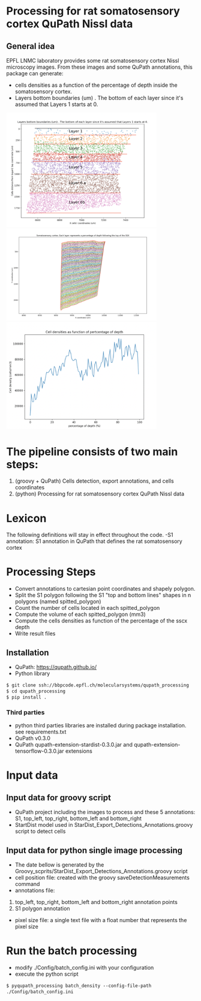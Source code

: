 # Processing for rat somatosensory cortex QuPath Nissl data 

## General idea
EPFL LNMC laboratory provides some rat somatosensory cortex Nissl microscopy images.
From these images and some QuPath annotations, this package can generate: 
  - cells densities as a function of the percentage of depth inside the somatosensory cortex.
  - Layers bottom boundaries (um) . The bottom of each layer since it's assumed that Layers 1 starts at 0.


<img src="Doc/layer_boundaries.png" alt="Doc/layer_boundaries.png" width="400"/>
<img src="Doc/percentage_grid.png" alt="Doc/percentage_grid.png" width="400"/>
<img src="Doc/percentage_of_depth.png" alt="Doc/percentage_of_depth.png" width="400"/>

# The pipeline consists of two main steps:
1. (groovy + QuPath) Cells detection, export annotations, and cells coordinates
2. (python) Processing for rat somatosensory cortex QuPath Nissl data
 
# Lexicon
The following definitions will stay in effect throughout the code.
-S1 annotation: S1 annotation in QuPath that defines the rat somatosensory cortex

# Processing Steps
- Convert annotations to cartesian point coordinates and shapely polygon.
- Split the S1 polygon following the S1 "top and bottom lines" shapes in n polygons (named spitted_polygon)
- Count the number of cells located in each spitted_polygon
- Compute the volume of each spitted_polygon (mm3)
- Compute the cells densities as function of the percentage of the sscx depth
- Write result files

## Installation
- QuPath: https://qupath.github.io/
- Python library
```shell
$ git clone ssh://bbpcode.epfl.ch/molecularsystems/qupath_processing
$ cd qupath_processing
$ pip install .

```
### Third parties 
- python third parties libraries are installed during package installation.
see requirements.txt
- QuPath v0.3.0
- QuPath qupath-extension-stardist-0.3.0.jar and qupath-extension-tensorflow-0.3.0.jar extensions

#  Input data
## Input data for groovy script
- QuPath project including the images to process and these 5 annotations: S1, top_left, top_right, bottom_left and bottom_right 
- StartDist model used in StarDist_Export_Detections_Annotations.groovy script to detect cells
## Input data for python single image processing
- The date bellow is generated by the Groovy_scprits/StarDist_Export_Detections_Annotations.groovy script
- cell position file:  created with the groovy saveDetectionMeasurements command
- annotations file:
1. top_left, top_right, bottom_left and bottom_right annotation points
2. S1 polygon annotation
- pixel size file:  a single text file with a float number that represents the pixel size


# Run the batch processing
- modify ./Config/batch_config.ini with your configuration
- execute the python script
```shell
$ pyqupath_processing batch_density --config-file-path ./Config/batch_config.ini 
```
